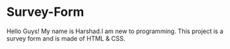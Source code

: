 # Survey-Form

Hello Guys! My name is Harshad.I am new to programming. This project is a survey form  and is made of HTML & CSS.
